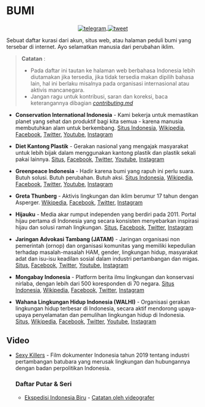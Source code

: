 # BUMI

<p
align="center">
  <a
  href="https://xn--r1a.link/share/url?url=https%3A%2F%2Fgithub.com%2FHadaanallah%2FBUMI&text=Sebuat%20daftar%20kurasi%20dari%20akun%2C%20situs%20web%2C%20atau%20halaman%20peduli%20bumi%20yang%20tersebar%20di%20internet.%20Ayo%20selamatkan%20manusia%20dari%20perubahan%20iklim.">
    <img  alt="telegram"
          src="https://img.shields.io/badge/Bagikan%20di%20Telegram-2CA5E0?logo=telegram&color=white"
          target="_blank"
          style="vertical-align:middle";
          />
  </a>
  <a
  href="https://twitter.com/intent/tweet?text=Sebuah%20daftar%20kurasi%20dari%20akun%2C%20situs%20web%2C%20atau%20halaman%20peduli%20bumi%20yang%20tersebar%20di%20internet%2E%20Ayo%20selamatkan%20manusia%20dari%20perubahan%20iklim%2E&url=https://github.com/Hadaanallah/BUMI&hashtags=PerubahanIklim,ClimateChange,Bumi">
    <img  alt="tweet"
          src="https://img.shields.io/badge/Bagikan%20di%20Twitter-2CA5E0?logo=twitter&color=white"
          target="_blank"
          style="vertical-align:middle";
          />
  </a>
</p>

Sebuat daftar kurasi dari akun, situs web, atau halaman peduli bumi yang tersebar di internet. Ayo selamatkan manusia dari perubahan iklim.
>
> **Catatan** :
>
> - Pada daftar ini tautan ke halaman web berbahasa Indonesia lebih diutamakan jika tersedia, jika tidak tersedia makan dipilih bahasa lain, hal ini berlaku misalnya pada organisasi internasional atau aktivis mancanegara.
> - Jangan ragu untuk kontribusi, saran dan koreksi, baca keterangannya dibagian [*contributing.md*](CONTRIBUTING.md)
>

- **Conservation International Indonesia** - Kami bekerja untuk memastikan planet yang sehat dan produktif bagi kita semua - karena manusia membutuhkan alam untuk berkembang. [Situs Indonesia](https://www.conservation.org/indonesia), [Wikipedia](https://id.wikipedia.org/wiki/Conservation_International), [Facebook](https://www.facebook.com/ConservationInternationalIndonesia), [Twitter](https://twitter.com/conservationID), [Youtube](https://www.youtube.com/c/ConservationInternationalIndonesia), [Instagram](https://www.instagram.com/conservationid/)

- **Diet Kantong Plastik** - Gerakan nasional yang mengajak masyarakat untuk lebih bijak dalam menggunakan kantong plastik dan plastik sekali pakai lainnya. [Situs](http://dietkantongplastik.info/), [Facebook](https://www.facebook.com/DietKantongPlastik), [Twitter](https://twitter.com/idDKP), [Youtube](https://www.youtube.com/user/idDKP), [Instagram](https://www.instagram.com/iddkp/)

- **Greenpeace Indonesia** - Hadir karena bumi yang rapuh ini perlu suara. Butuh solusi. Butuh perubahan. Butuh aksi. [Situs Indonesia](https://www.greenpeace.org/indonesia/), [Wikipedia](https://id.wikipedia.org/wiki/Greenpeace), [Facebook](https://www.facebook.com/GreenpeaceIndonesia/), [Twitter](https://twitter.com/greenpeaceid), [Youtube](https://www.youtube.com/user/GreenpeaceIndonesia), [Instagram](https://www.instagram.com/greenpeaceid/)

- **Greta Thunberg** - Aktivis lingkungan dan iklim berumur 17 tahun dengan Asperger. [Wikipedia](https://id.wikipedia.org/wiki/Greta_Thunberg), [Facebook](https://www.facebook.com/gretathunbergsweden), [Twitter](https://twitter.com/gretathunberg), [Instagram](https://www.instagram.com/gretathunberg/)

- **Hijauku** - Media akar rumput independen yang berdiri pada 2011. Portal hijau pertama di Indonesia yang secara konsisten menyebarkan inspirasi hijau dan solusi ramah lingkungan. [Situs](https://hijauku.com/), [Facebook](https://www.facebook.com/hijaukudotcom), [Twitter](https://twitter.com/Hijaukudotcom), [Instagram](https://www.instagram.com/hijaukudotcom/)

- **Jaringan Advokasi Tambang (JATAM)** - Jaringan organisasi non pemerintah (ornop) dan organisasi komunitas yang memiliki kepedulian terhadap masalah-masalah HAM, gender, lingkungan hidup, masyarakat adat dan isu-isu keadilan sosial dalam industri pertambangan dan migas. [Situs](https://www.jatam.org/), [Facebook](https://www.facebook.com/JaringanAdvokasiTambang/), [Twitter](https://twitter.com/jatamnas), [Youtube](https://www.youtube.com/c/RumahPerlawananJATAM), [Instagram](https://www.instagram.com/jatamnas/)

- **Mongabay Indonesia** - Platform berita ilmu lingkungan dan konservasi nirlaba, dengan lebih dari 500 koresponden di 70 negara. [Situs Indonesia](https://www.mongabay.co.id/), [Wikipedia](https://en.wikipedia.org/wiki/Mongabay), [Facebook](https://www.facebook.com/MongabayIndonesia/), [Twitter](https://twitter.com/mongabayID), [Instagram](https://www.instagram.com/mongabay.id/)

- **Wahana Lingkungan Hidup Indonesia (WALHI)** - Organisasi gerakan lingkungan hidup terbesar di Indonesia, secara aktif mendorong upaya-upaya penyelamatan dan pemulihan lingkungan hidup di Indonesia. [Situs](https://www.walhi.or.id/), [Wikipedia](https://id.wikipedia.org/wiki/Wahana_Lingkungan_Hidup_Indonesia), [Facebook](https://www.facebook.com/WALHI), [Twitter](https://twitter.com/walhinasional), [Youtube](https://www.youtube.com/user/multimediawalhi), [Instagram](https://www.instagram.com/walhi.nasional/)

## Video

- [Sexy Killers](https://www.youtube.com/watch?v=qlB7vg4I-To) - Film dokumenter Indonesia tahun 2019 tentang industri pertambangan batubara yang merusak lingkungan dan hubungannya dengan badan perpolitikan Indonesia.

    ### Daftar Putar & Seri

  - [Ekspedisi Indonesia Biru](https://www.youtube.com/playlist?list=PLpXudXDFSnuqPoc4xnNq2uEM4PkzITNkH) - [Catatan oleh videografer](https://www.facebook.com/notes/dandhy-dwi-laksono/tentang-ekspedisi-indonesia-biru/10153037520116095/)
